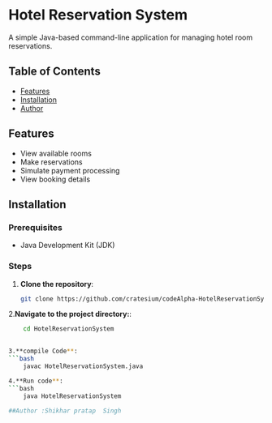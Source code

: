 # Hotel Reservation System

A simple Java-based command-line application for managing hotel room reservations.

## Table of Contents

- [Features](#features)
- [Installation](#installation)
- [Author](#author)

## Features

- View available rooms
- Make reservations
- Simulate payment processing
- View booking details

## Installation

### Prerequisites

- Java Development Kit (JDK)

### Steps

1. **Clone the repository**:

   ```bash
   git clone https://github.com/cratesium/codeAlpha-HotelReservationSystem.git
2.**Navigate to the project directory:**:
```bash
    cd HotelReservationSystem
    

3.**compile Code**:
```bash
    javac HotelReservationSystem.java

4.**Run code**:
```bash
    java HotelReservationSystem
    
##Author :Shikhar pratap  Singh